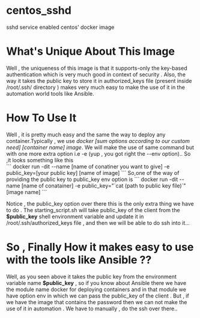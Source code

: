 # centos_sshd
sshd service enabled centos' docker image

<h1> What's Unique About This Image </h1>
Well , the uniqueness of this image is that it supports-only the key-based authentication which is very much good in context of security . Also, the way it takes the public key to store it in authorized_keys file (present inside /root/.ssh/ directory ) makes very much easy to make the use of it  in the automation world tools like Ansible.

<h1> How To Use It </h1>
Well , it is pretty much easy and the same the way to deploy any container.Typically , we use <i>docker [sum options according to our custom need] [container name] image</i>.
We will make the use of same command but with one more extra option i.e -e (yup , you got right the --env option).. So ,it looks something like this</br>
```
docker run -dit --name [name of conatiner you want to give]  -e  public_key=[your public key]   [name of image]
```
So,one of the way of providing the public key to public_key env option is
```
docker run -dit --name [name of conatainer] -e public_key="`cat (path to public key file)`" [image name]
```

Notice , the public_key option over there this is the only extra thing we have to do . The starting_script.sh will take public_key of the client from the <b>$public_key</b> shell environment variable and update it in /root/.ssh/authorized_keys file , and then we will be able to do ssh into it...

<h1> So , Finally How it makes easy to use with the tools like Ansible ?? </h1>
Well, as you seen above it takes the public key from the environment variable name <b>$public_key</b> , so if you know about Ansible there we have the module name docker for deploying containers and in that module we have option env in which we can pass the public_key of the client . But , if we have the image that contains the password then we can not make the use of it in automation . We have to manually , do the ssh over there..


